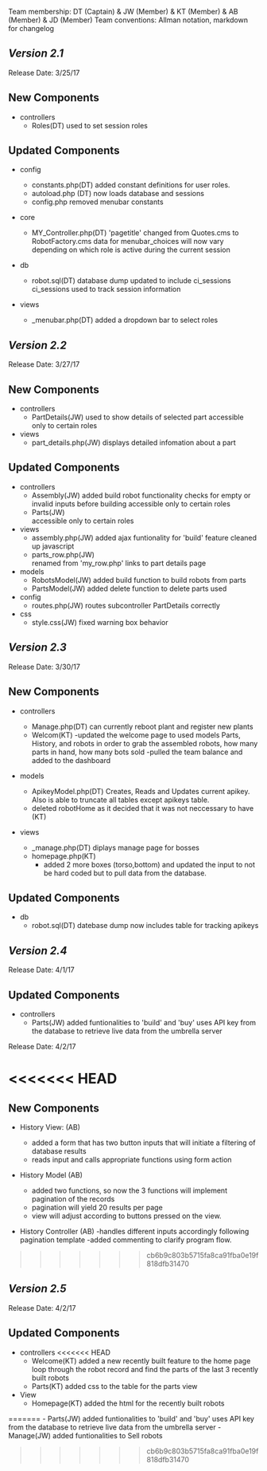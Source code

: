 Team membership:  DT (Captain) & JW (Member) & KT (Member) & AB (Member) & JD (Member)
Team conventions: Allman notation, markdown for changelog  

## *Version 2.1*

Release Date: 3/25/17

## New Components
- controllers
    - Roles(DT)
        used to set session roles

## Updated Components


- config
    - constants.php(DT)
        added constant definitions for user roles.
    - autoload.php (DT)
        now loads database and sessions
    - config.php
        removed menubar constants

- core
    - MY_Controller.php(DT)
        'pagetitle' changed from Quotes.cms to RobotFactory.cms
        data for menubar_choices will now vary depending on which role is active during the current session

- db
    - robot.sql(DT)
        database dump updated to include ci_sessions
        ci_sessions used to track session information

- views
    - _menubar.php(DT)
        added a dropdown bar to select roles

## *Version 2.2*

Release Date: 3/27/17

## New Components
- controllers
    - PartDetails(JW)
        used to show details of selected part
        accessible only to certain roles
- views
    - part_details.php(JW)
        displays detailed infomation about a part

## Updated Components
- controllers
    - Assembly(JW)
        added build robot functionality
        checks for empty or invalid inputs before building
        accessible only to certain roles        
    - Parts(JW)        
        accessible only to certain roles
- views
    - assembly.php(JW)
        added ajax funtionality for 'build' feature
        cleaned up javascript
    - parts_row.php(JW)            
        renamed from 'my_row.php'
        links to part details page
- models
    - RobotsModel(JW)
        added build function to build robots from parts
    - PartsModel(JW)
        added delete function to delete parts used
- config
    - routes.php(JW)
        routes subcontroller PartDetails correctly
- css
    - style.css(JW)
        fixed warning box behavior

## *Version 2.3*

Release Date: 3/30/17

## New Components
- controllers
    - Manage.php(DT)
        can currently reboot plant and register new plants
    - Welcom(KT)
        -updated the welcome page to used models Parts, History, and robots
        in order to grab the assembled robots, how many parts in hand, how many bots sold
        -pulled the team balance and added to the dashboard      

- models
    - ApikeyModel.php(DT)
        Creates, Reads and Updates current apikey. Also is able to truncate
        all tables except apikeys table.
    - deleted robotHome as it decided that it was not neccessary to have (KT)
- views
    - _manage.php(DT)
        diplays manage page for bosses
    - homepage.php(KT)
        - added 2 more boxes (torso,bottom) and updated the input to not be hard coded but
        to pull data from the database.


## Updated Components
- db
    - robot.sql(DT)
        datebase dump now includes table for tracking apikeys

## *Version 2.4*

Release Date: 4/1/17

## Updated Components
- controllers
    - Parts(JW)
        added funtionalities to 'build' and 'buy'
        uses API key from the database to retrieve live data from the umbrella server
		
Release Date: 4/2/17

<<<<<<< HEAD
=======
## New Components

- History View: (AB) 
	- added a form that has two button inputs that will initiate a filtering of database results
	- reads input and calls appropriate functions using form action
	
- History Model (AB)
	- added two functions, so now the 3 functions will implement pagination of the records
	- pagination will yield 20 results per page
	- view will adjust according to buttons pressed on the view.
- History Controller (AB)
	-handles different inputs accordingly following pagination template
	-added commenting to clarify program flow.

>>>>>>> cb6b9c803b5715fa8ca91fba0e19f818dfb31470
## *Version 2.5*

Release Date: 4/2/17

## Updated Components
- controllers
<<<<<<< HEAD
    - Welcome(KT)
        added a new recently built feature to the home page 
        loop through the robot record and find the parts of the last 3 recently built robots
    - Parts(KT)
        added css to the table for the parts view
- View
    - Homepage(KT)
        added the html for the recently built robots



=======
    - Parts(JW)
        added funtionalities to 'build' and 'buy'
        uses API key from the database to retrieve live data from the umbrella server
    - Manage(JW)
        added funtionalities to Sell robots
>>>>>>> cb6b9c803b5715fa8ca91fba0e19f818dfb31470
